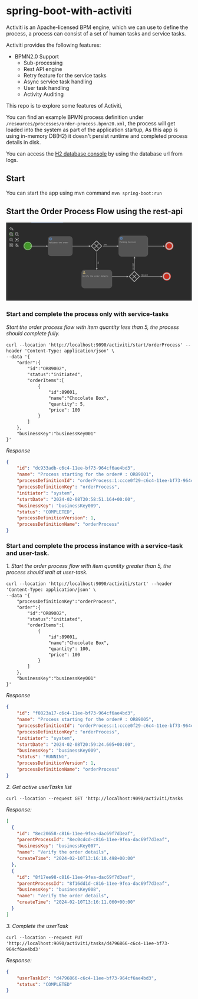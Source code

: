 # spring-boot-with-activiti
Activiti is an Apache-licensed BPM engine, which we can use to define the process, a process can consist of a set of human tasks and service tasks.

Activiti provides the following features:
* BPMN2.0 Support 
  * Sub-processing
  * Rest API engine
  * Retry feature for the service tasks 
  * Async service task handling
  * User task handling
  * Activity Auditing 

This repo is to explore some features of Activiti, 

You can find an example BPMN process definition under `/resources/processes/order-process.bpmn20.xml`, the process will get loaded into the system as part of the application startup, 
As this app is using in-memory DB(H2) it doesn't persist runtime and completed process details in disk.

You can access the [H2 database console](http://localhost:9090/activiti/h2-console) by using the database url from logs.

## Start
You can start the app using mvn command `mvn spring-boot:run`

## Start the Order Process Flow using the rest-api

![Image](src/main/resources/img/order-process-bpmn.png)


### Start and complete the process only with service-tasks

*Start the order process flow with item quantity less than 5, the process should complete fully.*
```shell
curl --location 'http://localhost:9090/activiti/start/orderProcess' --header 'Content-Type: application/json' \
--data '{
	"order":{
        "id":"OR89002",
        "status":"initiated",
        "orderItems":[
            {
                "id":89001,
                "name":"Chocolate Box",
                "quantity": 5,
                "price": 100
            }
        ]
    },
    "businessKey":"businessKey001"
}'
```

*Response*
```json
{
    "id": "dc933adb-c6c4-11ee-bf73-964cf6ae4bd3",
    "name": "Process starting for the order# : OR89001",
    "processDefinitionId": "orderProcess:1:ccce0f29-c6c4-11ee-bf73-964cf6ae4bd3",
    "processDefinitionKey": "orderProcess",
    "initiator": "system",
    "startDate": "2024-02-08T20:58:51.164+00:00",
    "businessKey": "businessKey009",
    "status": "COMPLETED",
    "processDefinitionVersion": 1,
    "processDefinitionName": "orderProcess"
}
```

### Start and complete the process instance with a service-task and user-task.

*1. Start the order process flow with item quantity greater than 5, the process should wait at user-task.*
```shell
curl --location 'http://localhost:9090/activiti/start' --header 'Content-Type: application/json' \
--data '{
	"processDefinitionKey":"orderProcess",
    "order":{
        "id":"OR89002",
        "status":"initiated",
        "orderItems":[
            {
                "id":89001,
                "name":"Chocolate Box",
                "quantity": 100,
                "price": 100
            }
        ]
    },
    "businessKey":"businessKey001"
}'
```

*Response*
```json
{
    "id": "f0823a17-c6c4-11ee-bf73-964cf6ae4bd3",
    "name": "Process starting for the order# : OR89005",
    "processDefinitionId": "orderProcess:1:ccce0f29-c6c4-11ee-bf73-964cf6ae4bd3",
    "processDefinitionKey": "orderProcess",
    "initiator": "system",
    "startDate": "2024-02-08T20:59:24.605+00:00",
    "businessKey": "businessKey009",
    "status": "RUNNING",
    "processDefinitionVersion": 1,
    "processDefinitionName": "orderProcess"
}
```

*2. Get active userTasks list*
```curl
curl --location --request GET 'http://localhost:9090/activiti/tasks
```

*Response:*
```json
[
  {
    "id": "8ec20658-c816-11ee-9fea-dac69f7d3eaf",
    "parentProcessId": "8ec0cdcd-c816-11ee-9fea-dac69f7d3eaf",
    "businessKey": "businessKey007",
    "name": "Verify the order details",
    "createTime": "2024-02-10T13:16:10.498+00:00"
  },
  {
    "id": "8f17ee98-c816-11ee-9fea-dac69f7d3eaf",
    "parentProcessId": "8f16dd1d-c816-11ee-9fea-dac69f7d3eaf",
    "businessKey": "businessKey008",
    "name": "Verify the order details",
    "createTime": "2024-02-10T13:16:11.060+00:00"
  }
]
```

*3. Complete the userTask*
```curl
curl --location --request PUT 'http://localhost:9090/activiti/tasks/d4796866-c6c4-11ee-bf73-964cf6ae4bd3'
```

*Response:*
```json
{
    "userTaskId": "d4796866-c6c4-11ee-bf73-964cf6ae4bd3",
    "status": "COMPLETED"
}
```